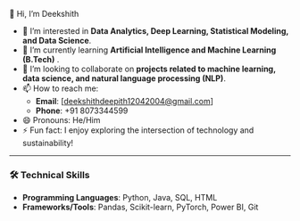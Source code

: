 👋 Hi, I’m Deekshith

- 👀 I’m interested in **Data Analytics, Deep Learning, Statistical Modeling, and Data Science**.
- 🌱 I’m currently learning **Artificial Intelligence and Machine Learning (B.Tech)** .
- 💞️ I’m looking to collaborate on **projects related to machine learning, data science, and natural language processing (NLP)**.
- 📫 How to reach me:
  - **Email**: [deekshithdeepith12042004@gmail.com]
  - **Phone**: +91 8073344599
- 😄 Pronouns: He/Him
- ⚡ Fun fact: I enjoy exploring the intersection of technology and sustainability!

---

### 🛠️ Technical Skills

- **Programming Languages**: Python, Java, SQL, HTML
- **Frameworks/Tools**: Pandas, Scikit-learn, PyTorch, Power BI, Git

<!---
ndeekshith/ndeekshith is a ✨ special ✨ repository because its `README.md` (this file) appears on your GitHub profile.
You can click the Preview link to take a look at your changes.
--->
